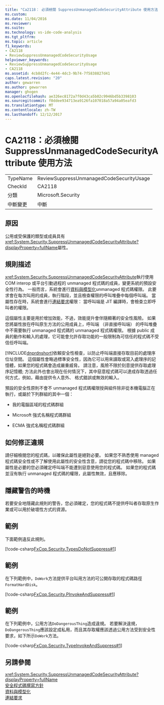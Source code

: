 ```yaml
---
title: "Ca2118： 必須檢閱 SuppressUnmanagedCodeSecurityAttribute 使用方法 |Microsoft 文件"
ms.custom: 
ms.date: 11/04/2016
ms.reviewer: 
ms.suite: 
ms.technology: vs-ide-code-analysis
ms.tgt_pltfrm: 
ms.topic: article
f1_keywords:
- CA2118
- ReviewSuppressUnmanagedCodeSecurityUsage
helpviewer_keywords:
- ReviewSuppressUnmanagedCodeSecurityUsage
- CA2118
ms.assetid: 4cb8d2fc-4e44-4dc3-9b74-7f5838827d41
caps.latest.revision: "20"
author: gewarren
ms.author: gewarren
manager: ghogen
ms.openlocfilehash: ae326ec8172a7f0d43ca5b02c9946bd5b3398103
ms.sourcegitcommit: f0ddee934713ea9126fa107018a57a94a05eafd3
ms.translationtype: MT
ms.contentlocale: zh-TW
ms.lasthandoff: 12/12/2017
---
```

# <a name="ca2118-review-suppressunmanagedcodesecurityattribute-usage"></a>CA2118：必須檢閱 SuppressUnmanagedCodeSecurityAttribute 使用方法
|||  
|-|-|  
|TypeName|ReviewSuppressUnmanagedCodeSecurityUsage|  
|CheckId|CA2118|  
|分類|Microsoft.Security|  
|中斷變更|中斷|  
  
## <a name="cause"></a>原因  
 公用或受保護的類型或成員具有<xref:System.Security.SuppressUnmanagedCodeSecurityAttribute?displayProperty=fullName>屬性。  
  
## <a name="rule-description"></a>規則描述  
 <xref:System.Security.SuppressUnmanagedCodeSecurityAttribute>執行使用 COM interop 或平台引動過程的 unmanaged 程式碼的成員，變更系統的預設安全性行為。 一般而言，系統會進行[資料與模型化](/dotnet/framework/data/index)unmanaged 程式碼權限。 此要求會在每次叫用的成員，執行階段，並且檢查權限的呼叫堆疊中每個呼叫端。 當屬性存在時，系統會進行[連結要求](/dotnet/framework/misc/link-demands)權限： 當呼叫端是 JIT 編譯時，會檢查立即呼叫者的權限。  
  
 這個屬性主要是用於增加效能，不過，效能提升會伴隨顯著的安全性風險。 如果您將屬性放在呼叫原生方法的公用成員上，呼叫端 （非直接呼叫端） 的呼叫堆疊中不需要執行 unmanaged 程式碼的 unmanaged 程式碼權限。 根據 public 成員的動作和輸入的處理，它可能會允許存取功能的一般限制為可信任的程式碼不受信任呼叫端。  
  
 [!INCLUDE[dnprdnshort](../code-quality/includes/dnprdnshort_md.md)]依賴安全性檢查，以防止呼叫端直接存取目前的處理序位址空間。 這個屬性會略過標準安全性，因為它可以用來讀取或寫入處理序的記憶體，如果您的程式碼會造成嚴重威脅。 請注意，風險不限於刻意提供存取處理序記憶體; 方法此外也會出現在任何情況下，其中惡意程式碼可以達成存取透過任何方式，例如，藉由提供令人意外、 格式錯誤或無效的輸入。  
  
 預設的安全性原則不會不 unmanaged 程式碼權限授與組件除非從本機電腦正在執行，或屬於下列群組的其中一個：  
  
-   我的電腦區域的程式碼群組  
  
-   Microsoft 強式名稱程式碼群組  
  
-   ECMA 強式名稱程式碼群組  
  
## <a name="how-to-fix-violations"></a>如何修正違規  
 請仔細檢閱您的程式碼，以確保此屬性是絕對必要。 如果您不熟悉使用 managed 程式碼安全性或不了解使用此屬性的安全性含意，請從您的程式碼中移除。 如果屬性是必要的您必須確定呼叫端不能遭到惡意使用您的程式碼。 如果您的程式碼並沒有執行 unmanaged 程式碼的權限，此屬性無效，且應移除。  
  
## <a name="when-to-suppress-warnings"></a>隱藏警告的時機  
 若要安全地隱藏此規則的警告，您必須確定，您的程式碼不提供呼叫者存取原生作業或可以用於破壞性方式的資源。  
  
## <a name="example"></a>範例  
 下面範例違反此規則。  
  
 [!code-csharp[FxCop.Security.TypesDoNotSuppress#1](../code-quality/codesnippet/CSharp/ca2118-review-suppressunmanagedcodesecurityattribute-usage_1.cs)]  
  
## <a name="example"></a>範例  
 在下列範例中，`DoWork`方法提供平台叫用方法的可公開存取的程式碼路徑`FormatHardDisk`。  
  
 [!code-csharp[FxCop.Security.PInvokeAndSuppress#1](../code-quality/codesnippet/CSharp/ca2118-review-suppressunmanagedcodesecurityattribute-usage_2.cs)]  
  
## <a name="example"></a>範例  
 在下列範例中，公用方法`DoDangerousThing`造成違規。 若要解決違規，`DoDangerousThing`應該設定成私用，而且其存取權應該透過公用方法受到安全性要求，如下所示`DoWork`方法。  
  
 [!code-csharp[FxCop.Security.TypeInvokeAndSuppress#1](../code-quality/codesnippet/CSharp/ca2118-review-suppressunmanagedcodesecurityattribute-usage_3.cs)]  
  
## <a name="see-also"></a>另請參閱  
 <xref:System.Security.SuppressUnmanagedCodeSecurityAttribute?displayProperty=fullName>   
 [安全程式碼撰寫方針](/dotnet/standard/security/secure-coding-guidelines)   
 [資料與模型化](/dotnet/framework/data/index)  
 [連結要求](/dotnet/framework/misc/link-demands)  
  